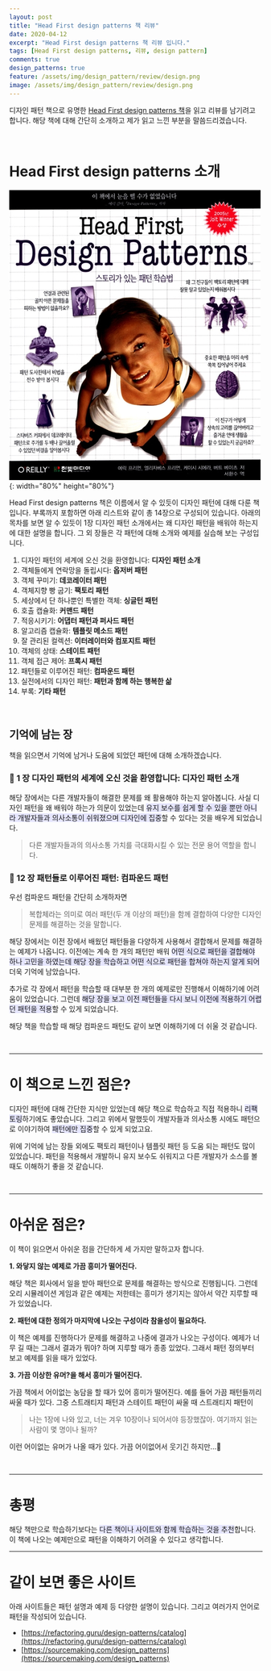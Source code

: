 ```yaml
---
layout: post
title: "Head First design patterns 책 리뷰"
date: 2020-04-12
excerpt: "Head First design patterns 책 리뷰 입니다."
tags: [Head First design patterns, 리뷰, design pattern]
comments: true
design_patterns: true
feature: /assets/img/design_pattern/review/design.png
image: /assets/img/design_pattern/review/design.png
---
```

디자인 패턴 책으로 유명한 [Head First design patterns 책](http://www.yes24.com/Product/Goods/1778966)을 읽고 리뷰를 남기려고 합니다.  해당 책에 대해 간단히 소개하고 제가 읽고 느낀 부분을 말씀드리겠습니다. 

<br/>

# Head First design patterns 소개
![headfirst.png](/assets/img/design_pattern/review/pattern_img.jpg){: width="80%" height="80%"}


Head First design patterns 책은  이름에서 알 수 있듯이 디자인 패턴에 대해 다룬 책입니다.  부록까지 포함하면 아래 리스트와 같이 총 14장으로 구성되어 있습니다.  아래의 목차를 보면 알 수 있듯이 1장 디자인 패턴 소개에서는 왜 디자인 패턴을 배워야 하는지에 대한 설명을 합니다.  그 외 장들은 각 패턴에 대해 소개와 예제를 실습해 보는 구성입니다. 

1. 디자인 패턴의 세계에 오신 것을 환영합니다: **디자인 패턴 소개** 
2. 객체들에게 연락망을 돌립시다: **옵저버 패턴**
3. 객체 꾸미기: **데코레이터 패턴**
4. 객체지향 빵 굽기: **팩토리 패턴**
5. 세상에서 단 하나뿐인 특별한 객체: **싱글턴 패턴**
6. 호출 캡슐화: **커맨드 패턴**
7. 적응시키기: **어댑터 패턴과 퍼사드 패턴**
8. 알고리즘 캡슐화: **템플릿 메소드 패턴**
9. 잘 관리된 컬렉션: **이터레이터와 컴포지트 패턴**
10. 객체의 상태: **스테이트 패턴**
11. 객체 접근 제어: **프록시 패턴**
12. 패턴들로 이루어진 패턴: **컴파운드 패턴**
13. 실전에서의 디자인 패턴: **패턴과 함께 하는 행복한 삶**
14. 부록: **기타 패턴**

<br/>

## 기억에 남는 장

책을 읽으면서 기억에 남거나 도움에 되었던 패턴에 대해 소개하겠습니다. 

### 📌 1 장  디자인 패턴의 세계에 오신 것을 환영합니다: **디자인 패턴 소개**

해당 장에서는 다른 개발자들이 해결한 문제를 왜 활용해야 하는지 알아봅니다.  사실 디자인 패턴을 왜 배워야 하는가 의문이 있었는데  <span style="background-color: #e6e6ff; font-clolr: #000000">유지 보수를 쉽게 할 수 있을 뿐만 아니라 개발자들과 의사소통이 쉬워졌으며 디자인에 집중</span>할 수 있다는 것을 배우게 되었습니다.

> 다른 개발자들과의 의사소통 가치를 극대화시킬 수 있는 전문 용어 역할을 합니다.

### 📌 12 장 패턴들로 이루어진 패턴: **컴파운드 패턴**

우선 컴파운드 패턴을 간단히 소개하자면

> 복합체라는 의미로 여러 패턴(두 개 이상의 패턴)을 함께 결합하여 다양한 디자인 문제를 해결하는 것을 말합니다.

해당 장에서는 이전 장에서 배웠던 패턴들을 다양하게 사용해서 결합해서 문제를 해결하는 예제가 나옵니다. 이전에는 계속 한 개의 패턴만 배워 <span style="background-color: #e6e6ff; font-clolr: #000000">어떤 식으로 패턴을 결합해야 하나 고민을 하였는데 해당 장을 학습하고 어떤 식으로 패턴을 합쳐야 하는지 알게 되어</span> 더욱 기억에 남았습니다. 

 추가로 각 장에서 패턴을 학습할 때 대부분 한 개의 예제로만 진행해서 이해하기에 어려움이 있었습니다. 그런데 <span style="background-color: #e6e6ff; font-clolr: #000000">해당 장을 보고 이전 패턴들을 다시 보니 이전에 적용하기 어렵던 패턴을 적용</span>할 수 있게 되었습니다. 

  해당 책을 학습할 때 해당 컴파운드 패턴도 같이 보면 이해하기에 더 쉬울 것 같습니다. 

<br/>

---

# 이 책으로 느낀 점은?

 디자인 패턴에 대해 간단한 지식만 있었는데 해당 책으로 학습하고 직접 적용하니 <span style="background-color: #e6e6ff; font-clolr: #000000">리팩토링</span>하기에도 좋았습니다. 그리고 위에서 말했듯이 개발자들과 의사소통 시에도 패턴으로 이야기하여 <span style="background-color: #e6e6ff; font-clolr: #000000">패턴에만 집중</span>할 수 있게 되었고요. 

 위에 기억에 남는 장들 외에도 팩토리 패턴이나 템플릿 패턴 등 도움 되는 패턴도 많이 있었습니다. 패턴을 적용해서 개발하니 유지 보수도 쉬워지고 다른 개발자가 소스를 볼 때도 이해하기 좋을 것 같습니다. 


<br/>

---

# 아쉬운 점은?

 이 책이 읽으면서 아쉬운 점을 간단하게 세 가지만 말하고자 합니다. 

**1. 와닿지 않는 예제로 가끔 흥미가 떨어진다.** 

 해당 책은 회사에서 일을 받아 패턴으로 문제를 해결하는 방식으로 진행됩니다.  그런데 오리 시뮬레이션 게임과 같은 예제는 저한테는 흥미가 생기지는 않아서 약간 지루할 때가 있었습니다. 

**2. 패턴에 대한 정의가 마지막에 나오는 구성이라 참을성이 필요하다.** 

이 책은 예제를 진행하다가 문제를 해결하고 나중에 결과가 나오는 구성이다.  예제가 너무 길 때는 그래서 결과가 뭐야? 하며 지루할 때가 종종 있었다.  그래서 패턴 정의부터 보고 예제를 읽을 때가 있었다. 

**3. 가끔 이상한 유머?을 해서 흥미가 떨어진다.** 

 가끔 책에서 어이없는 농담을 할 때가 있어 흥미가 떨어진다. 예를 들어 가끔 패턴들끼리 싸울 때가 있다. 그중  스트래티지 패턴과 스테이트 패턴이 싸울 때 스트래티지 패턴이 

> 나는 1장에 나와 있고, 너는 겨우 10장이나 되어서야 등장했잖아. 여기까지 읽는 사람이 몇 명이나 될까?

이런 어이없는 유머가 나올 때가 있다. 가끔 어이없어서 웃기긴 하지만...🤣

<br/>

---

# 총평

 해당 책만으로 학습하기보다는 <span style="background-color: #e6e6ff; font-clolr: #000000">다른 책이나 사이트와 함께 학습하는 것을 추천</span>합니다. 이 책에 나오는 예제만으로 패턴을 이해하기 어려울 수 있다고 생각합니다. 

---

# 같이 보면 좋은 사이트

아래 사이트들은 패턴 설명과 예제 등 다양한 설명이 있습니다. 그리고 여러가지 언어로 패턴을 작성되어 있습니다.

- [https://refactoring.guru/design-patterns/catalog](https://refactoring.guru/design-patterns/catalog)
- [https://sourcemaking.com/design_patterns](https://sourcemaking.com/design_patterns)